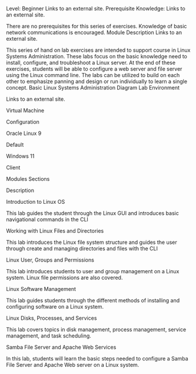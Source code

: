 Level: Beginner
Links to an external site.
Prerequisite Knowledge:
Links to an external site.

There are no prerequisites for this series of exercises. Knowledge of basic network communications is encouraged.
Module Description 
Links to an external site.

This series of hand on lab exercises are intended to support course in Linux Systems Administration. These labs focus on the basic knowledge need to install, configure, and troubleshoot a Linux server. At the end of these exercises, students will be able to configure a web server and file server using the Linux command line. The labs can be utilized to build on each other to emphasize panning and design or run individually to learn a single concept.
Basic Linux Systems Administration Diagram
Lab Environment 

 
Links to an external site.

 

Virtual Machine
	

Configuration

Oracle Linux 9
	

Default

Windows 11
	

Client​​​​​​​

 

 Modules Sections
	

Description

Introduction to Linux OS
	

This lab guides the student through the Linux GUI and introduces basic navigational commands in the CLI

Working with Linux Files and Directories
	

This lab introduces the Linux file system structure and guides the user through create and managing directories and files with the CLI

Linux User, Groups and Permissions
	

This lab introduces students to user and group management on a Linux system. Linux file permissions are also covered.

Linux Software Management
	

This lab guides students through the different methods of installing and configuring software on a Linux system.

Linux Disks, Processes, and Services
	

This lab covers topics in disk management, process management, service management, and task scheduling.

Samba File Server and Apache Web Services
	

In this lab, students will learn the basic steps needed to configure a Samba File Server and Apache Web server on a Linux system. ​​​​​​​